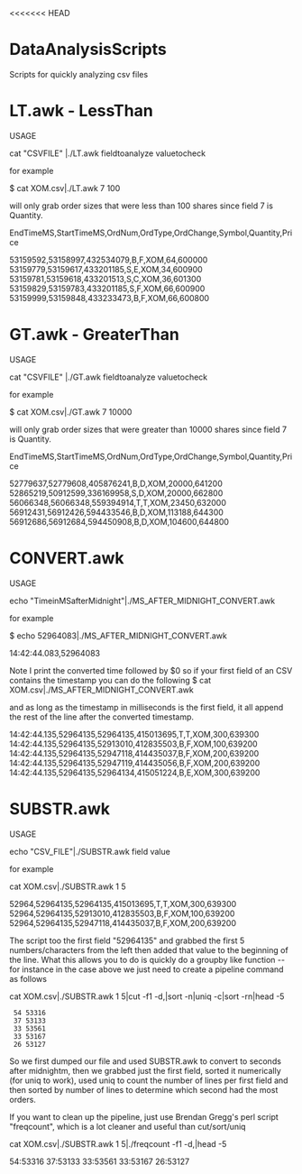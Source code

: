 <<<<<<< HEAD
# DataAnalysisScripts
Scripts for quickly analyzing csv files

# LT.awk - LessThan

USAGE

cat "CSVFILE" |./LT.awk fieldtoanalyze valuetocheck

for example 

$ cat XOM.csv|./LT.awk 7 100

will only grab order sizes that were less than 100 shares since field 7 is Quantity.

EndTimeMS,StartTimeMS,OrdNum,OrdType,OrdChange,Symbol,Quantity,Price

53159592,53158997,432534079,B,F,XOM,64,600000  
53159779,53159617,433201185,S,E,XOM,34,600900  
53159781,53159618,433201513,S,C,XOM,36,601300  
53159829,53159783,433201185,S,F,XOM,66,600900  
53159999,53159848,433233473,B,F,XOM,66,600800  

# GT.awk - GreaterThan

USAGE

cat "CSVFILE" |./GT.awk fieldtoanalyze valuetocheck

for example

$ cat XOM.csv|./GT.awk 7 10000

will only grab order sizes that were greater than 10000 shares since field 7 is Quantity.

EndTimeMS,StartTimeMS,OrdNum,OrdType,OrdChange,Symbol,Quantity,Price

52779637,52779608,405876241,B,D,XOM,20000,641200  
52865219,50912599,336169958,S,D,XOM,20000,662800  
56066348,56066348,559394914,T,T,XOM,23450,632000  
56912431,56912426,594433546,B,D,XOM,113188,644300  
56912686,56912684,594450908,B,D,XOM,104600,644800  

# CONVERT.awk

USAGE

echo "TimeinMSafterMidnight"|./MS_AFTER_MIDNIGHT_CONVERT.awk

for example

$ echo 52964083|./MS_AFTER_MIDNIGHT_CONVERT.awk

14:42:44.083,52964083

Note I print the converted time followed by $0 so if your first field of an CSV contains the timestamp you can do the following
$ cat XOM.csv|./MS_AFTER_MIDNIGHT_CONVERT.awk

and as long as the timestamp in milliseconds is the first field, it all append the rest of the line after the converted timestamp.

14:42:44.135,52964135,52964135,415013695,T,T,XOM,300,639300  
14:42:44.135,52964135,52913010,412835503,B,F,XOM,100,639200  
14:42:44.135,52964135,52947118,414435037,B,F,XOM,200,639200  
14:42:44.135,52964135,52947119,414435056,B,F,XOM,200,639200  
14:42:44.135,52964135,52964134,415051224,B,E,XOM,300,639200  
 
# SUBSTR.awk

USAGE 

echo "CSV_FILE"|./SUBSTR.awk field value

for example

cat XOM.csv|./SUBSTR.awk 1 5 

52964,52964135,52964135,415013695,T,T,XOM,300,639300
52964,52964135,52913010,412835503,B,F,XOM,100,639200
52964,52964135,52947118,414435037,B,F,XOM,200,639200

The script too the first field "52964135"  and grabbed the first 5 numbers/characters from the left then added that value to the beginning of the line.  What this allows you to do is quickly do a groupby like function -- for instance in the case above we just need to create a pipeline command as follows

cat XOM.csv|./SUBSTR.awk 1 5|cut -f1 -d,|sort -n|uniq -c|sort -rn|head -5

     54 53316
     37 53133
     33 53561
     33 53167
     26 53127

So we first dumped our file and used SUBSTR.awk to convert to seconds after midnightm, then we grabbed just the first field, sorted it numerically (for uniq to work), used uniq to count the number of lines per first field and then sorted by number of lines to determine which second had the most orders.

If you want to clean up the pipeline, just use Brendan Gregg's perl script "freqcount", which is a lot cleaner and useful than cut/sort/uniq

cat XOM.csv|./SUBSTR.awk 1 5|./freqcount -f1 -d,|head -5

54:53316
37:53133
33:53561
33:53167
26:53127
 

